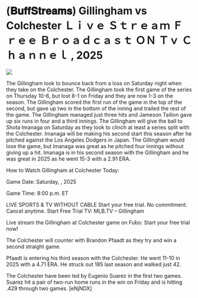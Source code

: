 # (𝐁𝐮𝐟𝐟𝐒𝐭𝐫𝐞𝐚𝐦𝐬) Gillingham vs Colchester Ｌｉｖｅ Ｓｔｒｅａｍ Ｆｒｅｅ Ｂｒｏａｄｃａｓｔ ＯＮ Ｔｖ Ｃｈａｎｎｅｌ , 2025  
  
  
[![](https://i.imgur.com/qSNzIqt.png)](https://movie.rssnews.media/ezjtszfnb.php)  
  
The Gillingham look to bounce back from a loss on Saturday night when they take on the Colchester. The Gillingham took the first game of the series on Thursday 10-6, but lost 8-1 on Friday and they are now 1-3 on the season. The Gillingham scored the first run of the game in the top of the second, but gave up two in the bottom of the inning and trailed the rest of the game. The Gillingham managed just three hits and Jameson Taillon gave up six runs in four and a third innings. The Gillingham will give the ball to Shota Imanaga on Saturday as they look to clinch at least a series split with the Colchester. Imanaga will be making his second start this season after he pitched against the Los Angeles Dodgers in Japan. The Gillingham would lose the game, but Imanaga was great as he pitched four innings without giving up a hit. Imanaga is in his second season with the Gillingham and he was great in 2025 as he went 15-3 with a 2.91 ERA.

How to Watch Gillingham at Colchester Today:

Game Date: Saturday, , 2025

Game Time: 8:00 p.m. ET

LIVE SPORTS & TV WITHOUT CABLE
Start your free trial. No commitment. Cancel anytime.
Start Free Trial
TV: MLB.TV – Gillingham

Live stream the Gillingham at Colchester game on Fubo: Start your free trial now!

The Colchester will counter with Brandon Pfaadt as they try and win a second straight game.

Pfaadt is entering his third season with the Colchester. He went 11-10 in 2025 with a 4.71 ERA. He struck out 185 last season and walked just 42.

The Colchester have been led by Eugenio Suarez in the first two games. Suarez hit a pair of two-run home runs in the win on Friday and is hitting .429 through two games. [eNjNDX]